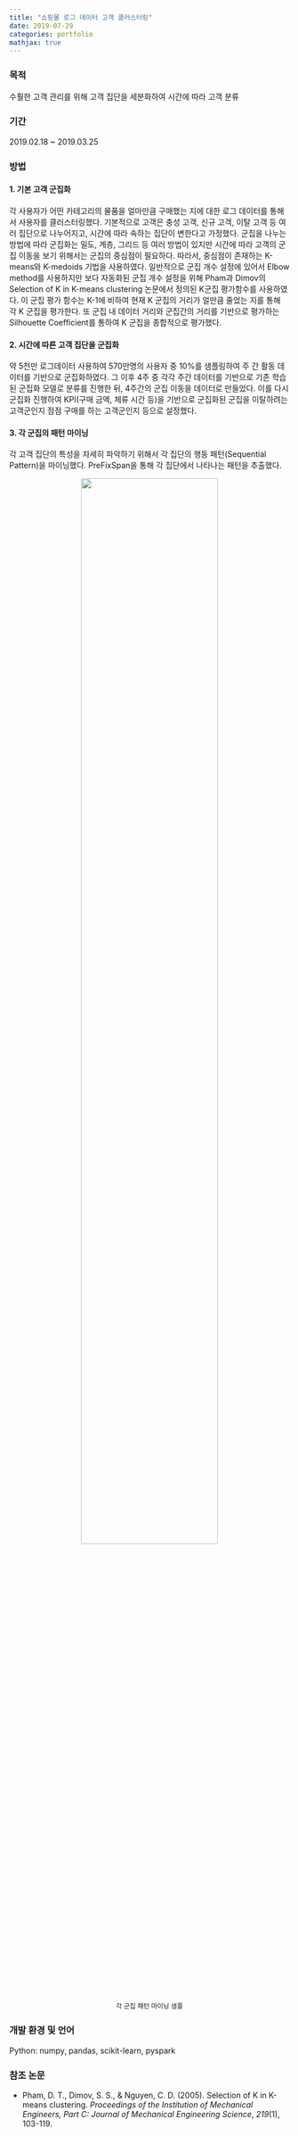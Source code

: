 ```yaml
---
title: "쇼핑몰 로그 데이터 고객 클러스터링"
date: 2019-07-29
categories: portfolio
mathjax: true
---
```


### 목적

수훨한 고객 관리를 위해 고객 집단을 세분화하여 시간에 따라 고객 분류



### 기간

2019.02.18 ~ 2019.03.25



### 방법

#### 1. 기본 고객 군집화

각 사용자가 어떤 카테고리의 물품을 얼마만큼 구매했는 지에 대한 로그 데이터를 통해서 사용자를 클러스터링했다. 기본적으로 고객은 충성 고객, 신규 고객, 이탈 고객 등 여러 집단으로 나누어지고, 시간에 따라 속하는 집단이 변한다고 가정했다. 군집을 나누는 방법에 따라 군집화는 밀도, 계층, 그리드 등 여러 방법이 있지만 시간에 따라 고객의 군집 이동을 보기 위해서는 군집의 중심점이 필요하다. 따라서, 중심점이 존재하는 K-means와 K-medoids 기법을 사용하였다. 일반적으로 군집 개수 설정에 있어서 Elbow method를 사용하지만 보다 자동화된 군집 개수 설정을 위해 Pham과 Dimov의 Selection of K in K-means clustering 논문에서 정의된 K군집 평가함수를 사용하였다. 이 군집 평가 함수는 K-1에 비하여 현재 K 군집의 거리가 얼만큼 줄었는 지를 통해 각 K 군집을 평가한다. 또 군집 내 데이터 거리와 군집간의 거리를 기반으로 평가하는 Silhouette Coefficient를 통하여 K 군집을 종합적으로 평가했다.



#### 2. 시간에 따른 고객 집단을 군집화

약 5천만 로그데이터 사용하여 570만명의 사용자 중 10%를 샘플링하여 주 간 활동 데이터를 기반으로 군집화하였다. 그 이후 4주 중 각각 주간 데이터를 기반으로 기존 학습된 군집화 모델로 분류를 진행한 뒤, 4주간의 군집 이동을 데이터로 만들었다. 이를 다시 군집화 진행하여 KPI(구매 금액, 체류 시간 등)을 기반으로 군집화된 군집을 이탈하려는 고객군인지 점점 구매를 하는 고객군인지 등으로 설정했다.



#### 3. 각 군집의 패턴 마이닝

각 고객 집단의 특성을 자세히 파악하기 위해서 각 집단의 행동 패턴(Sequential Pattern)을 마이닝했다. PreFixSpan을 통해 각 집단에서 나타나는 패턴을 추출했다.

<p align= 'center'>
    <img src = "../../assets/img/portfolio/2-pattern.png" width = "70%">
    <br/>
    <sub>각 군집 패턴 마이닝 샘플</sub>
</p>



### 개발 환경 및 언어

Python: numpy, pandas, scikit-learn, pyspark



### 참조 논문

- Pham, D. T., Dimov, S. S., & Nguyen, C. D. (2005). Selection of K in K-means clustering. *Proceedings of the Institution of Mechanical Engineers, Part C: Journal of Mechanical Engineering Science*, *219*(1), 103-119.